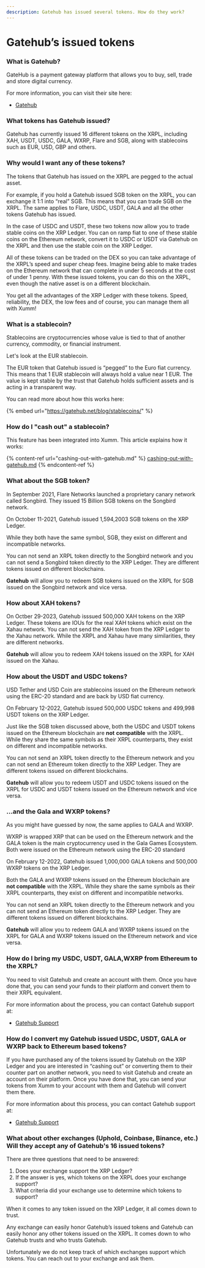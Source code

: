 ```yaml
---
description: Gatehub has issued several tokens. How do they work?
---
```


# Gatehub’s issued tokens

### **What is Gatehub?**

GateHub is a payment gateway platform that allows you to buy, sell, trade and store digital currency.&#x20;

For more information, you can visit their site here:

* [Gatehub](https://gatehub.net/)

### **What tokens has Gatehub issued?**

Gatehub has currently issued 16 different tokens on the XRPL, including XAH, USDT, USDC, GALA, WXRP, Flare and SGB, along with stablecoins such as EUR, USD, GBP and others.

### **Why would I want any of these tokens?**&#x20;

The tokens that Gatehub has issued on the XRPL are pegged to the actual asset.

For example, if you hold a Gatehub issued SGB token on the XRPL, you can exchange it 1:1 into “real” SGB. This means that you can trade SGB on the XRPL. The same applies to Flare, USDC, USDT, GALA and all the other tokens Gatehub has issued.

In the case of USDC and USDT, these two tokens now allow you to trade stable coins on the XRP Ledger. You can on ramp fiat to one of these stable coins on the Ethereum network, convert it to USDC or USDT via Gatehub on the XRPL and then use the stable coin on the XRP Ledger.

All of these tokens can be traded on the DEX so you can take advantage of the XRPL’s speed and super cheap fees. Imagine being able to make trades on the Ethereum network that can complete in under 5 seconds at the cost of under 1 penny. With these issued tokens, you can do this on the XRPL, even though the native asset is on a different blockchain.

You get all the advantages of the XRP Ledger with these tokens. Speed, reliability, the DEX, the low fees and of course, you can manage them all with Xumm!

### **What is a stablecoin?**

Stablecoins are cryptocurrencies whose value is tied to that of another currency, commodity, or financial instrument.

Let's look at the EUR stablecoin.

The EUR token that Gatehub issued is “pegged” to the Euro fiat currency. This means that 1 EUR stablecoin will always hold a value near 1 EUR. The value is kept stable by the trust that Gatehub holds sufficient assets and is acting in a transparent way.&#x20;

You can read more about how this works here:

{% embed url="https://gatehub.net/blog/stablecoins/" %}

### **How do I "cash out" a stablecoin?**

This feature has been integrated into Xumm. This article explains how it works:

{% content-ref url="cashing-out-with-gatehub.md" %}
[cashing-out-with-gatehub.md](cashing-out-with-gatehub.md)
{% endcontent-ref %}

### **What about the SGB token?**

In September 2021, Flare Networks launched a proprietary canary network called Songbird. They issued 15 Billion SGB tokens on the Songbird network.

On October 11-2021, Gatehub issued 1,594,2003 SGB tokens on the XRP Ledger.

While they both have the same symbol, SGB, they exist on different and incompatible networks.

You can not send an XRPL token directly to the Songbird network and you can not send a Songbird token directly to the XRP Ledger. They are different tokens issued on different blockchains.

**Gatehub** will allow you to redeem SGB tokens issued on the XRPL for SGB issued on the Songbird network and vice versa.

### **How about XAH tokens?**

On Octber 29-2023, Gatehub isssued 500,000 XAH tokens on the XRP Ledger. These tokens are IOUs for the real XAH tokens which exist on the Xahau network. You can not send the XAH token from the XRP Ledger to the Xahau network. While the XRPL and Xahau have many similarities, they are different networks.

**Gatehub** will allow you to redeem XAH tokens issued on the XRPL for XAH issued on the Xahau.

### **How about the USDT and USDC tokens?**

USD Tether and USD Coin are stablecoins issued on the Ethereum network using the ERC-20 standard and are back by USD fiat currency.

On February 12-2022, Gatehub issued 500,000 USDC tokens and 499,998 USDT tokens on the XRP Ledger.

Just like the SGB token discussed above, both the USDC and USDT tokens issued on the Ethereum blockchain are **not** **compatible** with the XRPL. While they share the same symbols as their XRPL counterparts, they exist on different and incompatible networks.

You can not send an XRPL token directly to the Ethereum network and you can not send an Ethereum token directly to the XRP Ledger. They are different tokens issued on different blockchains.

**Gatehub** will allow you to redeem USDT and USDC tokens issued on the XRPL for USDC and USDT tokens issued on the Ethereum network and vice versa.

### **…and the Gala and WXRP tokens?**

As you might have guessed by now, the same applies to GALA and WXRP.

WXRP is wrapped XRP that can be used on the Ethereum network and the GALA token is the main cryptocurrency used in the Gala Games Ecosystem. Both were issued on the Ethereum network using the ERC-20 standard

On February 12-2022, Gatehub issued 1,000,000 GALA tokens and 500,000 WXRP tokens on the XRP Ledger.

Both the GALA and WXRP tokens issued on the Ethereum blockchain are **not compatible** with the XRPL. While they share the same symbols as their XRPL counterparts, they exist on different and incompatible networks.

You can not send an XRPL token directly to the Ethereum network and you can not send an Ethereum token directly to the XRP Ledger. They are different tokens issued on different blockchains.

**Gatehub** will allow you to redeem GALA and WXRP tokens issued on the XRPL for GALA and WXRP tokens issued on the Ethereum network and vice versa.

### **How do I bring my** **USDC, USDT, GALA,WXRP from Ethereum to the XRPL?**

You need to visit Gatehub and create an account with them. Once you have done that, you can send your funds to their platform and convert them to their XRPL equivalent.

For more information about the process, you can contact Gatehub support at:

* [Gatehub Support](https://support.gatehub.net/hc/en-us)

### **How do I convert my Gatehub issued USDC, USDT, GALA or WXRP back to Ethereum based tokens?**

If you have purchased any of the tokens issued by Gatehub on the XRP Ledger and you are interested in “cashing out” or converting them to their counter part on another network, you need to visit Gatehub and create an account on their platform. Once you have done that, you can send your tokens from Xumm to your account with them and Gatehub will convert them there.

For more information about this process, you can contact Gatehub support at:

* [Gatehub Support](https://support.gatehub.net/hc/en-us)

### **What about other exchanges (Uphold, Coinbase, Binance, etc.) Will they accept any of Gatehub's 16 issued tokens?**

There are three questions that need to be answered:

1. Does your exchange support the XRP Ledger?
2. If the answer is yes, which tokens on the XRPL does your exchange support?
3. What criteria did your exchange use to determine which tokens to support?

When it comes to any token issued on the XRP Ledger, it all comes down to trust.

Any exchange can easily honor Gatehub’s issued tokens and Gatehub can easily honor any other tokens issued on the XRPL. It comes down to who Gatehub trusts and who trusts Gatehub.

Unfortunately we do not keep track of which exchanges support which tokens.  You can reach out to your exchange and ask them.
